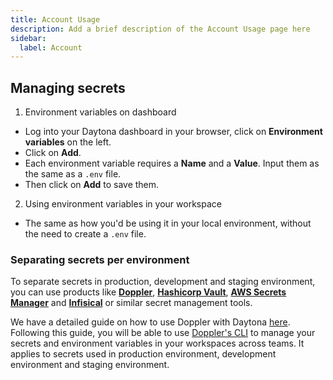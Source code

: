 ```yaml
---
title: Account Usage
description: Add a brief description of the Account Usage page here
sidebar:
  label: Account
---
```




## Managing secrets
1. Environment variables on dashboard
- Log into your Daytona dashboard in your browser, click on **Environment variables** on the left.
- Click on **Add**.
- Each environment variable requires a **Name** and a **Value**. Input them as the same as a `.env` file.
- Then click on **Add** to save them.

2. Using environment variables in your workspace
- The same as how you'd be using it in your local environment, without the need to create a `.env` file.

### Separating secrets per environment
To separate secrets in production, development and staging environment, you can use products like [**Doppler**](https://www.doppler.com/), [**Hashicorp Vault**](https://www.vaultproject.io/), [**AWS Secrets Manager**](https://aws.amazon.com/secrets-manager/) and [**Infisical**](https://www.infisical.com/) or similar secret management tools.

We have a detailed guide on how to use Doppler with Daytona [here](https://www.daytona.io/dotfiles/managing-secrets-with-doppler-in-devcontainers). Following this guide, you will be able to use [Doppler's CLI](https://docs.doppler.com/docs/cli) to manage your secrets and environment variables in your workspaces across teams. It applies to secrets used in production environment, development environment and staging environment.